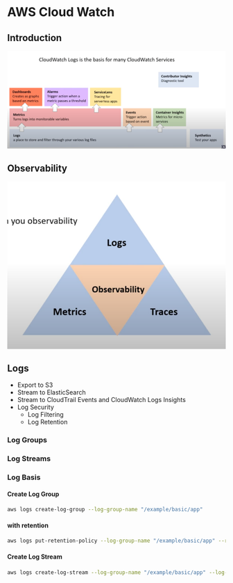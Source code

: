 # AWS Cloud Watch

## Introduction
![CloudWatch Basis](image.png)

## Observability
![Observability](image-1.png)

## Logs
- Export to S3
- Stream to ElasticSearch
- Stream to CloudTrail Events and CloudWatch Logs Insights
- Log Security
  - Log Filtering
  - Log Retention

### Log Groups
### Log Streams

### Log Basis

#### Create Log Group
```sh
aws logs create-log-group --log-group-name "/example/basic/app"
```
#### with retention
```sh
aws logs put-retention-policy --log-group-name "/example/basic/app" --retention-in-days 1
```

#### Create Log Stream
```sh
aws logs create-log-stream --log-group-name "/example/basic/app" --log-stream-name "2021-01-01"
```